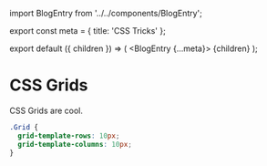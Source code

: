 import BlogEntry from '../../components/BlogEntry';

export const meta = {
  title: 'CSS Tricks'
};

export default ({ children }) => (
  <BlogEntry {...meta}> {children} </BlogEntry>
);

# CSS Grids

CSS Grids are cool.

```css
.Grid {
  grid-template-rows: 10px;
  grid-template-columns: 10px;
}
```
